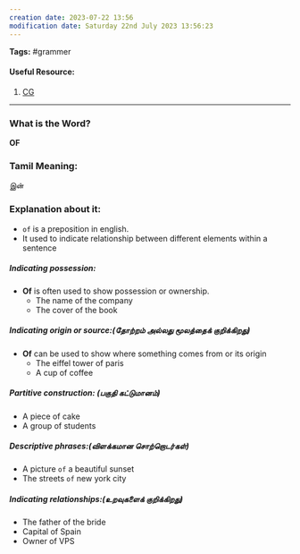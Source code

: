 ```yaml
---
creation date: 2023-07-22 13:56
modification date: Saturday 22nd July 2023 13:56:23
---
```


**Tags:** #grammer

#### Useful Resource:
1. [CG](https://chat.openai.com/share/58636767-ac74-4d72-bcf9-428dd6d0c547)

--------------------------------------

### What is the Word?

**OF**

### Tamil Meaning:

இன்

### Explanation about it:

* `of` is a preposition in english.
* It used to indicate relationship between different elements within a sentence

##### Indicating possession:

* **Of** is often used to show possession or ownership.
	* The name of the company
	* The cover of the book

##### Indicating origin or source:(தோற்றம் அல்லது மூலத்தைக் குறிக்கிறது)

* **Of** can be used to show where something comes from or its origin
	* The eiffel tower of paris
	* A cup of coffee

##### Partitive construction: (பகுதி கட்டுமானம்)

* A piece of cake
* A group of students

##### Descriptive phrases:(விளக்கமான சொற்றொடர்கள்)

* A picture `of` a beautiful sunset
* The streets `of` new york city

##### Indicating relationships:(உறவுகளைக் குறிக்கிறது)

* The father of the bride
* Capital of Spain
* Owner of VPS








